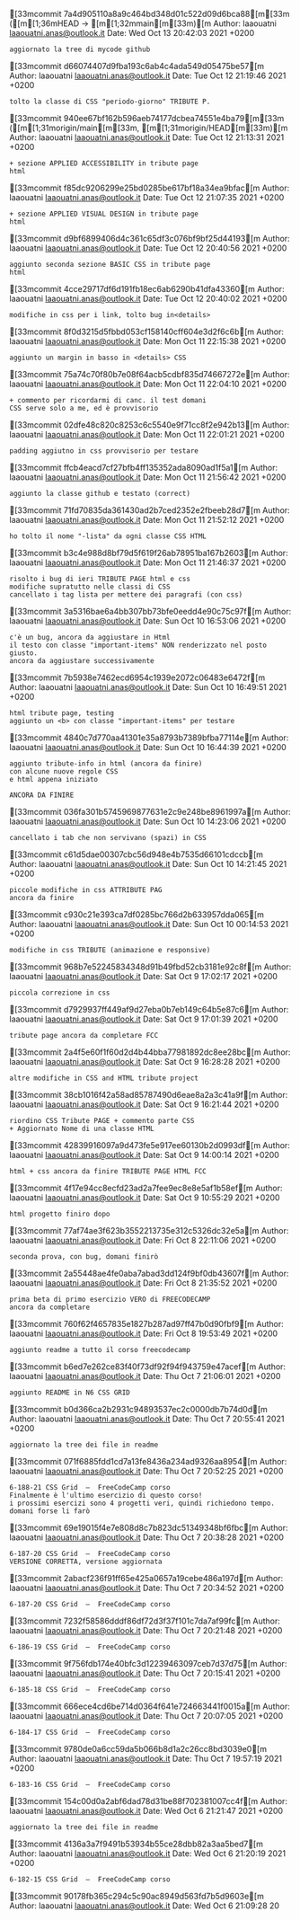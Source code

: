 [33mcommit 7a4d905110a8a9c464bd348d01c522d09d6bca88[m[33m ([m[1;36mHEAD -> [m[1;32mmain[m[33m)[m
Author: laaouatni <laaouatni.anas@outlook.it>
Date:   Wed Oct 13 20:42:03 2021 +0200

    aggiornato la tree di mycode github

[33mcommit d66074407d9fba193c6ab4c4ada549d05475be57[m
Author: laaouatni <laaouatni.anas@outlook.it>
Date:   Tue Oct 12 21:19:46 2021 +0200

    tolto la classe di CSS "periodo-giorno" TRIBUTE P.

[33mcommit 940ee67bf162b596aeb74177dcbea74551e4ba79[m[33m ([m[1;31morigin/main[m[33m, [m[1;31morigin/HEAD[m[33m)[m
Author: laaouatni <laaouatni.anas@outlook.it>
Date:   Tue Oct 12 21:13:31 2021 +0200

    + sezione APPLIED ACCESSIBILITY in tribute page
    html

[33mcommit f85dc9206299e25bd0285be617bf18a34ea9bfac[m
Author: laaouatni <laaouatni.anas@outlook.it>
Date:   Tue Oct 12 21:07:35 2021 +0200

    + sezione APPLIED VISUAL DESIGN in tribute page
    html

[33mcommit d9bf6899406d4c361c65df3c076bf9bf25d44193[m
Author: laaouatni <laaouatni.anas@outlook.it>
Date:   Tue Oct 12 20:40:56 2021 +0200

    aggiunto seconda sezione BASIC CSS in tribute page
    html

[33mcommit 4cce29717df6d191fb18ec6ab6290b41dfa43360[m
Author: laaouatni <laaouatni.anas@outlook.it>
Date:   Tue Oct 12 20:40:02 2021 +0200

    modifiche in css per i link, tolto bug in<details>

[33mcommit 8f0d3215d5fbbd053cf158140cff604e3d2f6c6b[m
Author: laaouatni <laaouatni.anas@outlook.it>
Date:   Mon Oct 11 22:15:38 2021 +0200

    aggiunto un margin in basso in <details> CSS

[33mcommit 75a74c70f80b7e08f64acb5cdbf835d74667272e[m
Author: laaouatni <laaouatni.anas@outlook.it>
Date:   Mon Oct 11 22:04:10 2021 +0200

    + commento per ricordarmi di canc. il test domani
    CSS serve solo a me, ed è provvisorio

[33mcommit 02dfe48c820c8253c6c5540e9f71cc8f2e942b13[m
Author: laaouatni <laaouatni.anas@outlook.it>
Date:   Mon Oct 11 22:01:21 2021 +0200

    padding aggiutno in css provvisorio per testare

[33mcommit ffcb4eacd7cf27bfb4ff135352ada8090ad1f5a1[m
Author: laaouatni <laaouatni.anas@outlook.it>
Date:   Mon Oct 11 21:56:42 2021 +0200

    aggiunto la classe github e testato (correct)

[33mcommit 71fd70835da361430ad2b7ced2352e2fbeeb28d7[m
Author: laaouatni <laaouatni.anas@outlook.it>
Date:   Mon Oct 11 21:52:12 2021 +0200

    ho tolto il nome "-lista" da ogni classe CSS HTML

[33mcommit b3c4e988d8bf79d5f619f26ab78951ba167b2603[m
Author: laaouatni <laaouatni.anas@outlook.it>
Date:   Mon Oct 11 21:46:37 2021 +0200

    risolto i bug di ieri TRIBUTE PAGE html e css
    modifiche supratutto nelle classi di CSS
    cancellato i tag lista per mettere dei paragrafi (con css)

[33mcommit 3a5316bae6a4bb307bb73bfe0eedd4e90c75c97f[m
Author: laaouatni <laaouatni.anas@outlook.it>
Date:   Sun Oct 10 16:53:06 2021 +0200

    c'è un bug, ancora da aggiustare in Html
    il testo con classe "important-items" NON renderizzato nel posto giusto.
    ancora da aggiustare successivamente

[33mcommit 7b5938e7462ecd6954c1939e2072c06483e6472f[m
Author: laaouatni <laaouatni.anas@outlook.it>
Date:   Sun Oct 10 16:49:51 2021 +0200

    html tribute page, testing
    aggiunto un <b> con classe "important-items" per testare

[33mcommit 4840c7d770aa41301e35a8793b7389bfba77114e[m
Author: laaouatni <laaouatni.anas@outlook.it>
Date:   Sun Oct 10 16:44:39 2021 +0200

    aggiunto tribute-info in html (ancora da finire)
    con alcune nuove regole CSS
    e html appena iniziato
    
    ANCORA DA FINIRE

[33mcommit 036fa301b5745969877631e2c9e248be8961997a[m
Author: laaouatni <laaouatni.anas@outlook.it>
Date:   Sun Oct 10 14:23:06 2021 +0200

    cancellato i tab che non servivano (spazi) in CSS

[33mcommit c61d5dae00307cbc56d948e4b7535d66101cdccb[m
Author: laaouatni <laaouatni.anas@outlook.it>
Date:   Sun Oct 10 14:21:45 2021 +0200

    piccole modifiche in css ATTRIBUTE PAG
    ancora da finire

[33mcommit c930c21e393ca7df0285bc766d2b633957dda065[m
Author: laaouatni <laaouatni.anas@outlook.it>
Date:   Sun Oct 10 00:14:53 2021 +0200

    modifiche in css TRIBUTE (animazione e responsive)

[33mcommit 968b7e52245834348d91b49fbd52cb3181e92c8f[m
Author: laaouatni <laaouatni.anas@outlook.it>
Date:   Sat Oct 9 17:02:17 2021 +0200

    piccola correzione in css

[33mcommit d7929937ff449af9d27eba0b7eb149c64b5e87c6[m
Author: laaouatni <laaouatni.anas@outlook.it>
Date:   Sat Oct 9 17:01:39 2021 +0200

    tribute page ancora da completare FCC

[33mcommit 2a4f5e60f1f60d2d4b44bba77981892dc8ee28bc[m
Author: laaouatni <laaouatni.anas@outlook.it>
Date:   Sat Oct 9 16:28:28 2021 +0200

    altre modifiche in CSS and HTML tribute project

[33mcommit 38cb1016f42a58ad85787490d6eae8a2a3c41a9f[m
Author: laaouatni <laaouatni.anas@outlook.it>
Date:   Sat Oct 9 16:21:44 2021 +0200

    riordino CSS Tribute PAGE + commento parte CSS
    + Aggiornato Nome di una classe HTML

[33mcommit 42839916097a9d473fe5e917ee60130b2d0993df[m
Author: laaouatni <laaouatni.anas@outlook.it>
Date:   Sat Oct 9 14:00:14 2021 +0200

    html + css ancora da finire TRIBUTE PAGE HTML FCC

[33mcommit 4f17e94cc8ecfd23ad2a7fee9ec8e8e5af1b58ef[m
Author: laaouatni <laaouatni.anas@outlook.it>
Date:   Sat Oct 9 10:55:29 2021 +0200

    html progetto finiro dopo

[33mcommit 77af74ae3f623b3552213735e312c5326dc32e5a[m
Author: laaouatni <laaouatni.anas@outlook.it>
Date:   Fri Oct 8 22:11:06 2021 +0200

    seconda prova, con bug, domani finirò

[33mcommit 2a55448ae4fe0aba7abad3dd124f9bf0db43607f[m
Author: laaouatni <laaouatni.anas@outlook.it>
Date:   Fri Oct 8 21:35:52 2021 +0200

    prima beta di primo esercizio VERO di FREECODECAMP
    ancora da completare

[33mcommit 760f62f4657835e1827b287ad97ff47b0d90fbf9[m
Author: laaouatni <laaouatni.anas@outlook.it>
Date:   Fri Oct 8 19:53:49 2021 +0200

    aggiunto readme a tutto il corso freecodecamp

[33mcommit b6ed7e262ce83f40f73df92f94f943759e47acef[m
Author: laaouatni <laaouatni.anas@outlook.it>
Date:   Thu Oct 7 21:06:01 2021 +0200

    aggiunto README in N6 CSS GRID

[33mcommit b0d366ca2b2931c94893537ec2c0000db7b74d0d[m
Author: laaouatni <laaouatni.anas@outlook.it>
Date:   Thu Oct 7 20:55:41 2021 +0200

    aggiornato la tree dei file in readme

[33mcommit 071f6885fdd1cd7a13fe8436a234ad9326aa8954[m
Author: laaouatni <laaouatni.anas@outlook.it>
Date:   Thu Oct 7 20:52:25 2021 +0200

    6-188-21 CSS Grid  —  FreeCodeCamp corso
    Finalmente è l'ultimo esercizio di questo corso!
    i prossimi esercizi sono 4 progetti veri, quindi richiedono tempo.
    domani forse li farò

[33mcommit 69e19015f4e7e808d8c7b823dc51349348bf6fbc[m
Author: laaouatni <laaouatni.anas@outlook.it>
Date:   Thu Oct 7 20:38:28 2021 +0200

    6-187-20 CSS Grid  —  FreeCodeCamp corso
    VERSIONE CORRETTA, versione aggiornata

[33mcommit 2abacf236f91ff65e425a0657a19cebe486a197d[m
Author: laaouatni <laaouatni.anas@outlook.it>
Date:   Thu Oct 7 20:34:52 2021 +0200

    6-187-20 CSS Grid  —  FreeCodeCamp corso

[33mcommit 7232f58586dddf86df72d3f37f101c7da7af99fc[m
Author: laaouatni <laaouatni.anas@outlook.it>
Date:   Thu Oct 7 20:21:48 2021 +0200

    6-186-19 CSS Grid  —  FreeCodeCamp corso

[33mcommit 9f756fdb174e40bfc3d12239463097ceb7d37d75[m
Author: laaouatni <laaouatni.anas@outlook.it>
Date:   Thu Oct 7 20:15:41 2021 +0200

    6-185-18 CSS Grid  —  FreeCodeCamp corso

[33mcommit 666ece4cd6be714d0364f641e724663441f0015a[m
Author: laaouatni <laaouatni.anas@outlook.it>
Date:   Thu Oct 7 20:07:05 2021 +0200

    6-184-17 CSS Grid  —  FreeCodeCamp corso

[33mcommit 9780de0a6cc59da5b066b8d1a2c26cc8bd3039e0[m
Author: laaouatni <laaouatni.anas@outlook.it>
Date:   Thu Oct 7 19:57:19 2021 +0200

    6-183-16 CSS Grid  —  FreeCodeCamp corso

[33mcommit 154c00d0a2abf6dad78d31be88f702381007cc4f[m
Author: laaouatni <laaouatni.anas@outlook.it>
Date:   Wed Oct 6 21:21:47 2021 +0200

    aggiornato la tree dei file in readme

[33mcommit 4136a3a7f9491b53934b55ce28dbb82a3aa5bed7[m
Author: laaouatni <laaouatni.anas@outlook.it>
Date:   Wed Oct 6 21:20:19 2021 +0200

    6-182-15 CSS Grid  —  FreeCodeCamp corso

[33mcommit 90178fb365c294c5c90ac8949d563fd7b5d9603e[m
Author: laaouatni <laaouatni.anas@outlook.it>
Date:   Wed Oct 6 21:09:28 20